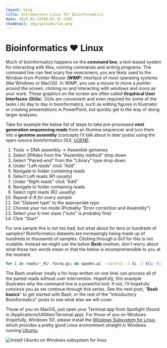 ```yaml
---
layout: blog
title: Introductory Linux for Bioinformatics
date: 2019-05-19T00:07:31.150Z
thumbnail: img/uploads/tux.png
---
```

# Bioinformatics ♥ Linux

Much of bioinformatics happens on the **command line**, a text-based system for interacting with files, running commands and writing programs.  The command line can feel scary foe newcomers, you are likely used to the Window-Icon-Pointer-Mouse (**WIMP**) interface of most operating systems (like Windows or MacOS).  In WIMP, you use a _mouse_ to move a _pointer_ around the screen, clicking on and interacting with _windows_ and _icons_ as your work.  These graphics on the screen are often called **Graphical User Interfaces** (**GUIs**).  GUIs are convenient and even required for some of the tasks I do day to day in bioinformatics, such as editing figures in Illustrator or creating presentations in PowerPoint, but quickly get in the way of doing larger analyses.  

Take for example the below list of steps to take pre-processed **next generation sequencing reads** from an Illumina sequencer and turn them into a **genome assembly** (concepts I'll talk about in later posts) using the open-source bioinformatics GUI, [UGENE](http://ugene.net/).   

1. Tools → DNA assembly → Assemble genomes
2. Select SPAdes from the "Assembly method" drop down
3. Select "Paired-end" from the "Library" type drop down
4. Under "Left reads" click "Add"
5. Navigate to folder containing reads
6. Select Left reads (R1 usually)
7. Under "Right reads" click "Add"
8. Navigate to folder containing reads
9. Select right reads (R2 usuallly)
10. _Repeat 4-8 for every sample_
11. Set "Dataset type" to the appropriate type
12. Choose your run mode (Probably "Error correction and Assembly")
13. Select your k-mer sizes ("auto" is probably fine)
14. Click "Start"

For one sample this is not too bad, but what about for tens or hundreds of samples?  Bioinformatics datasets are increasingly being made up of hundreds to thousands of samples.  Clicking through a GUI for this is not scalable.  Instead we might use the below **Bash** oneliner, don't worry about what those two words mean or that the below is incomprehensible to you at the moment.  

```bash
for i in reads/*_R1*.fastq.gz; do spades.pi --careful -1 $i -2 ${i/_R1_/_R2_} -o output/$(basename $i | cut -f1 -d_) -t 6; done
```

The Bash oneliner (really a for-loop written on one line) can process all of the paired reads without user intervention.  Hopefully, this example illustrates why the command line is a powerful tool.  If not, I'll hopefully convince you as we continue through this series.  See the next post, "**Bash basics**" to get started with Bash, or the rest of the "Introductory Bioinformatics" posts to see what else we will cover.



Those of you on MaxOS, just open your Terminal.app from Spotlight (found in /Applications/Utilities/Terminal.app).  For those of you on Windows (hopefully, Windows 10), please install the [Windows Subsystem for Linux](https://docs.microsoft.com/en-us/windows/wsl/install-win10), which provides a pretty good Linux environment straight in Windows running [Ubuntu](https://www.ubuntu.com/).  

![Install Ubuntu on Windows subsystem for linux](/img/uploads/wsl.png "Install Ubuntu on WSL")
